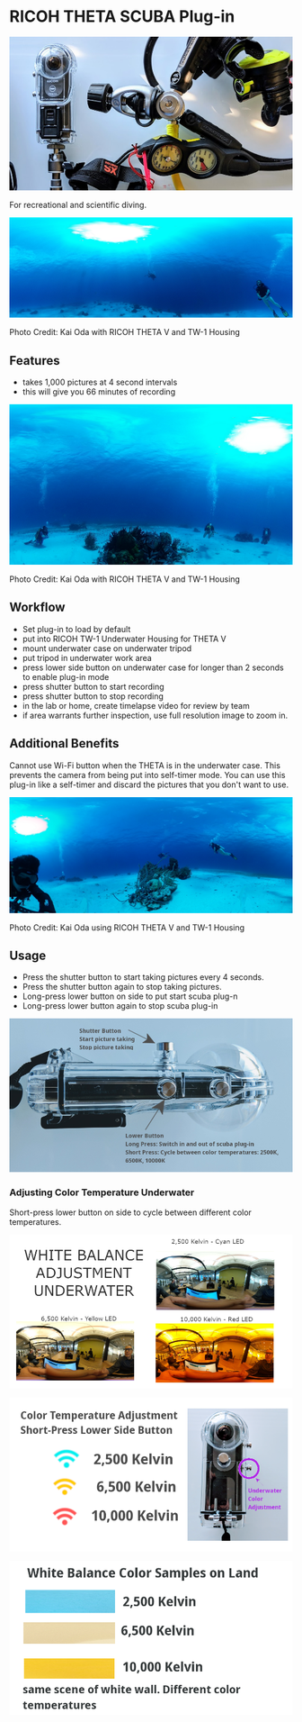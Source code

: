 # RICOH THETA SCUBA Plug-in

![scuba gear](release/1.png)

For recreational and scientific diving.

![underwater shot](images/underwater.png)

Photo Credit: Kai Oda with RICOH THETA V and TW-1 Housing

## Features
* takes 1,000 pictures at 4 second intervals
* this will give you 66 minutes of recording

![underwater 2](images/underwater-2.png)

Photo Credit: Kai Oda with RICOH THETA V and TW-1 Housing


## Workflow

* Set plug-in to load by default
* put into RICOH TW-1 Underwater Housing for THETA V
* mount underwater case on underwater tripod
* put tripod in underwater work area
* press lower side button on underwater case for longer than 2 seconds
to enable plug-in mode
* press shutter button to start recording
* press shutter button to stop recording
* in the lab or home, create timelapse video for review by team
* if area warrants further inspection, use full resolution image to
zoom in.

## Additional Benefits

Cannot use Wi-Fi button when the THETA is in the underwater case.
This prevents the camera from being put into self-timer mode.
You can use this plug-in like a self-timer and discard the pictures
that you don't want to use.



![underwater 3](images/underwater-3.png)

Photo Credit: Kai Oda using RICOH THETA V and TW-1 Housing

## Usage

* Press the shutter button to start taking pictures every
4 seconds.
* Press the shutter button again to stop taking pictures.
* Long-press lower button on side to put start scuba plug-n
* Long-press lower button again to stop scuba plug-in

![case](release/3.png)

### Adjusting Color Temperature Underwater

Short-press lower button on side to cycle between different
color temperatures.

![color examples](release/5.png)

![color temperature](release/4.png)

![color samples](images/white_balance_samples.png)




